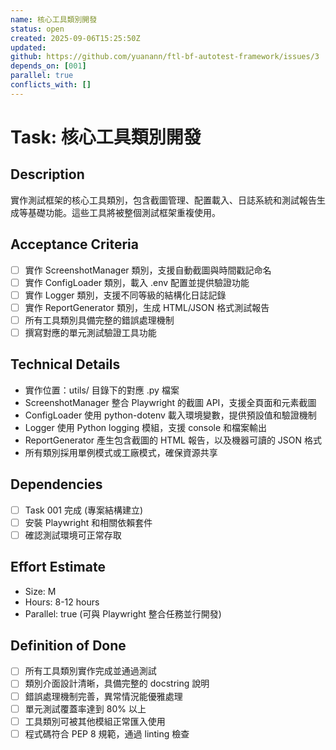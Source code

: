 ```yaml
---
name: 核心工具類別開發
status: open
created: 2025-09-06T15:25:50Z
updated: 
github: https://github.com/yuanann/ftl-bf-autotest-framework/issues/3
depends_on: [001]
parallel: true
conflicts_with: []
---
```


# Task: 核心工具類別開發

## Description
實作測試框架的核心工具類別，包含截圖管理、配置載入、日誌系統和測試報告生成等基礎功能。這些工具將被整個測試框架重複使用。

## Acceptance Criteria
- [ ] 實作 ScreenshotManager 類別，支援自動截圖與時間戳記命名
- [ ] 實作 ConfigLoader 類別，載入 .env 配置並提供驗證功能
- [ ] 實作 Logger 類別，支援不同等級的結構化日誌記錄
- [ ] 實作 ReportGenerator 類別，生成 HTML/JSON 格式測試報告
- [ ] 所有工具類別具備完整的錯誤處理機制
- [ ] 撰寫對應的單元測試驗證工具功能

## Technical Details
- 實作位置：utils/ 目錄下的對應 .py 檔案
- ScreenshotManager 整合 Playwright 的截圖 API，支援全頁面和元素截圖
- ConfigLoader 使用 python-dotenv 載入環境變數，提供預設值和驗證機制
- Logger 使用 Python logging 模組，支援 console 和檔案輸出
- ReportGenerator 產生包含截圖的 HTML 報告，以及機器可讀的 JSON 格式
- 所有類別採用單例模式或工廠模式，確保資源共享

## Dependencies
- [ ] Task 001 完成 (專案結構建立)
- [ ] 安裝 Playwright 和相關依賴套件
- [ ] 確認測試環境可正常存取

## Effort Estimate
- Size: M
- Hours: 8-12 hours
- Parallel: true (可與 Playwright 整合任務並行開發)

## Definition of Done
- [ ] 所有工具類別實作完成並通過測試
- [ ] 類別介面設計清晰，具備完整的 docstring 說明
- [ ] 錯誤處理機制完善，異常情況能優雅處理
- [ ] 單元測試覆蓋率達到 80% 以上
- [ ] 工具類別可被其他模組正常匯入使用
- [ ] 程式碼符合 PEP 8 規範，通過 linting 檢查
